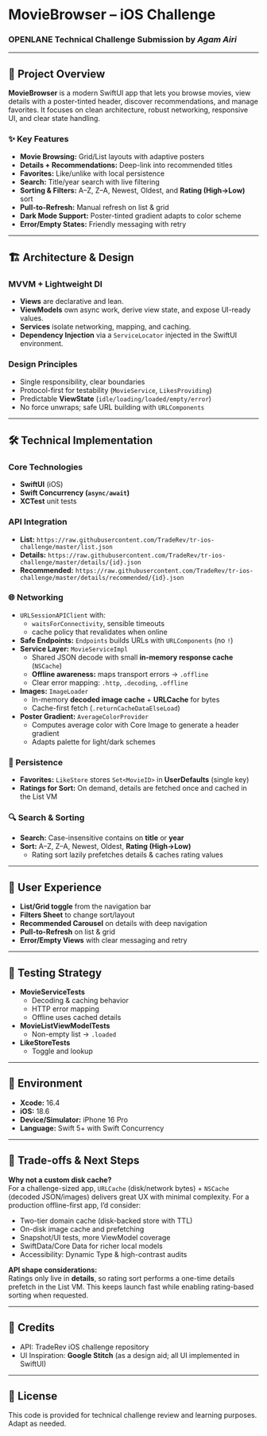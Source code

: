 # MovieBrowser – iOS Challenge  
### OPENLANE Technical Challenge Submission by *Agam Airi*

---

## 🎯 Project Overview

**MovieBrowser** is a modern SwiftUI app that lets you browse movies, view details with a poster-tinted header, discover recommendations, and manage favorites. It focuses on clean architecture, robust networking, responsive UI, and clear state handling.


### ✨ Key Features
- **Movie Browsing:** Grid/List layouts with adaptive posters  
- **Details + Recommendations:** Deep-link into recommended titles  
- **Favorites:** Like/unlike with local persistence  
- **Search:** Title/year search with live filtering  
- **Sorting & Filters:** A–Z, Z–A, Newest, Oldest, and **Rating (High→Low)** sort  
- **Pull-to-Refresh:** Manual refresh on list & grid  
- **Dark Mode Support:** Poster-tinted gradient adapts to color scheme  
- **Error/Empty States:** Friendly messaging with retry  

---

## 🏗️ Architecture & Design

### MVVM + Lightweight DI
- **Views** are declarative and lean.  
- **ViewModels** own async work, derive view state, and expose UI-ready values.  
- **Services** isolate networking, mapping, and caching.  
- **Dependency Injection** via a `ServiceLocator` injected in the SwiftUI environment.  


### Design Principles
- Single responsibility, clear boundaries  
- Protocol-first for testability (`MovieService`, `LikesProviding`)  
- Predictable **ViewState** (`idle/loading/loaded/empty/error`)  
- No force unwraps; safe URL building with `URLComponents`  

---

## 🛠️ Technical Implementation

### Core Technologies
- **SwiftUI** (iOS)  
- **Swift Concurrency (`async/await`)**  
- **XCTest** unit tests  

### API Integration
- **List:** `https://raw.githubusercontent.com/TradeRev/tr-ios-challenge/master/list.json`  
- **Details:** `https://raw.githubusercontent.com/TradeRev/tr-ios-challenge/master/details/{id}.json`  
- **Recommended:** `https://raw.githubusercontent.com/TradeRev/tr-ios-challenge/master/details/recommended/{id}.json`  

### 🌐 Networking
- `URLSessionAPIClient` with:  
  - `waitsForConnectivity`, sensible timeouts  
  - cache policy that revalidates when online  
- **Safe Endpoints:** `Endpoints` builds URLs with `URLComponents` (no `!`)  
- **Service Layer:** `MovieServiceImpl`  
  - Shared JSON decode with small **in-memory response cache** (`NSCache`)  
  - **Offline awareness:** maps transport errors → `.offline`  
  - Clear error mapping: `.http`, `.decoding`, `.offline`  
- **Images:** `ImageLoader`  
  - In-memory **decoded image cache** + **URLCache** for bytes  
  - Cache-first fetch (`.returnCacheDataElseLoad`)  
- **Poster Gradient:** `AverageColorProvider`  
  - Computes average color with Core Image to generate a header gradient  
  - Adapts palette for light/dark schemes  

### 💾 Persistence
- **Favorites:** `LikeStore` stores `Set<MovieID>` in **UserDefaults** (single key)  
- **Ratings for Sort:** On demand, details are fetched once and cached in the List VM  

### 🔍 Search & Sorting
- **Search:** Case-insensitive contains on **title** or **year**  
- **Sort:** A–Z, Z–A, Newest, Oldest, **Rating (High→Low)**  
  - Rating sort lazily prefetches details & caches rating values  

---

## 📱 User Experience

- **List/Grid toggle** from the navigation bar  
- **Filters Sheet** to change sort/layout  
- **Recommended Carousel** on details with deep navigation  
- **Pull-to-Refresh** on list & grid  
- **Error/Empty Views** with clear messaging and retry  

---

## 🧪 Testing Strategy

- **MovieServiceTests**  
  - Decoding & caching behavior  
  - HTTP error mapping  
  - Offline uses cached details  
- **MovieListViewModelTests**  
  - Non-empty list → `.loaded`  
- **LikeStoreTests**  
  - Toggle and lookup  

---

## 🚀 Environment

- **Xcode:** 16.4  
- **iOS:** 18.6  
- **Device/Simulator:** iPhone 16 Pro  
- **Language:** Swift 5+ with Swift Concurrency  

---

## 🧠 Trade-offs & Next Steps

**Why not a custom disk cache?**  
For a challenge-sized app, `URLCache` (disk/network bytes) + `NSCache` (decoded JSON/images) delivers great UX with minimal complexity. For a production offline-first app, I’d consider:

- Two-tier domain cache (disk-backed store with TTL)  
- On-disk image cache and prefetching  
- Snapshot/UI tests, more ViewModel coverage  
- SwiftData/Core Data for richer local models  
- Accessibility: Dynamic Type & high-contrast audits  

**API shape considerations:**  
Ratings only live in **details**, so rating sort performs a one-time details prefetch in the List VM. This keeps launch fast while enabling rating-based sorting when requested.  

---


## 🙏 Credits

- API: TradeRev iOS challenge repository  
- UI Inspiration: **Google Stitch** (as a design aid; all UI implemented in SwiftUI)  

---

## 📄 License

This code is provided for technical challenge review and learning purposes. Adapt as needed.



